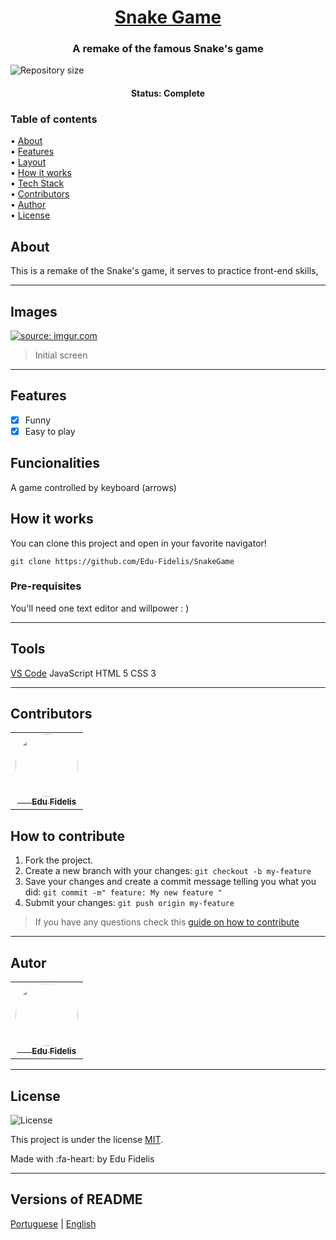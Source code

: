 
<h1 align="center">
    <a href="#">Snake Game</a>
</h1>

<h3 align="center">
    A remake of the famous Snake's game 
</h3>

<p>

  <img alt="Repository size" src="https://img.shields.io/github/repo-size/Edu-Fidelis/SnakeGame" >
<h4 align="center"> 
	 Status: Complete
</h4>
<p align="left">
<h3>
Table of contents
</h3>
 • <a href="#about">About</a> <br>
 • <a href="#features">Features</a> <br>
 • <a href="#layout">Layout</a>  <br>
 • <a href="#how-it-works">How it works</a>  <br>
 • <a href="#tech-stack">Tech Stack</a>  <br>
 • <a href="#contributors">Contributors</a> <br>
 • <a href="#author">Author</a> <br>
 • <a href="#user-content-license">License</a><br>

</p>


## About

This is a remake of the Snake's game, it serves to practice front-end skills,

---
## Images

<a href="https://imgur.com/1FHFTmi"><img src="https://i.imgur.com/1FHFTmi.png" title="source: imgur.com" /></a>
> Initial screen



---
## Features


- [x] Funny
- [x] Easy to play

## Funcionalities
A game controlled by keyboard (arrows)

## How it works

You can clone this project and open in your favorite navigator!

`
git clone https://github.com/Edu-Fidelis/SnakeGame
`


### Pre-requisites

You'll need one text editor and willpower : )


---

## Tools
[VS Code](https://code.visualstudio.com/ "VS Code")
JavaScript
HTML 5
CSS 3

---
## Contributors
<table>
  <tr>
    <td align="center"><a href="https://imgur.com/ZAUWsrp" target="_blank"><img style="border-radius: 50%;" src="https://i.imgur.com/ZAUWsrp.png" width="100px;" alt=""/><br /><sub><b align="center">&ensp;&emsp; Edu Fidelis</b></sub></a><br /><a href="https://github.com/Edu-Fidelis" title="Edu Fidelis"></a></td>
  </tr>
</table>

## How to contribute

1. Fork the project.
2. Create a new branch with your changes: `git checkout -b my-feature`
3. Save your changes and create a commit message telling you what you did: `git commit -m" feature: My new feature "`
4. Submit your changes: `git push origin my-feature`
> If you have any questions check this [guide on how to contribute](./CONTRIBUTING.md)

---

<h2> Autor</h2>
<table>
  <tr>
    <td align="center"><a href="https://imgur.com/ZAUWsrp" target="_blank"><img style="border-radius: 50%;" src="https://i.imgur.com/ZAUWsrp.png" width="100px;" alt=""/><br /><sub><b align="center">&ensp;&emsp; Edu Fidelis</b></sub></a><br /><a href="https://github.com/Edu-Fidelis" title="Edu Fidelis"></a></td>
  </tr>
</table>


---

## License

   <img alt="License" src="https://img.shields.io/badge/license-MIT-brightgreen">
   
This project is under the license [MIT](./LICENSE).

Made with :fa-heart: by Edu Fidelis 

---

##  Versions of README

[Portuguese](./README.md)  |  [English](./README-en.md) 
